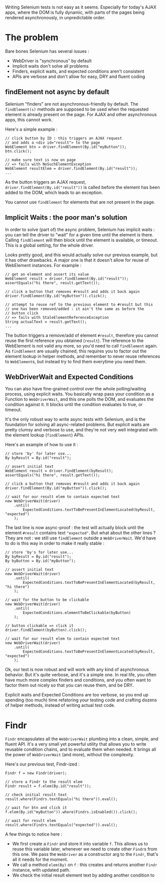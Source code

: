 

Writing Selenium tests is not easy as it seems. Especially for today's AJAX apps, where the DOM is fully dynamic, with parts of the pages being rendered asynchronously, in unpredictable order. 

# The problem

Bare bones Selenium has several issues :

- WebDriver is "synchronous" by default
- Implicit waits don't solve all problems
- Finders, explicit waits, and expected conditions aren't consistent
- APIs are verbose and don't allow for easy, DRY and fluent coding

## findElement not async by default

Selenium "finders" are not asynchronous-friendly by default. The `findElement(s)` methods are supposed to be used when the requested element is already present on the page. For AJAX and other asynchronous apps, this cannot work.

Here's a simple example :

	// click button by ID : this triggers an AJAX request 
	// and adds a <div id="result"> to the page
	WebElement btn = driver.findElement(By.id("myButton"));
	btn.click();

	// make sure text is now on page 
	// => fails with NoSuchElementException
	WebElement resultElem = driver.findElement(By.id("result"));
	...

As the button triggers an AJAX request, `driver.findElement(By.id("result"))` is called before the element has been added to the DOM, which leads to an exception. 

You cannot use `findElement` for elements that are not present in the page. 

## Implicit Waits : the poor man's solution

In order to solve (part of) the async problem, Selenium has implicit waits : you can tell the driver to "wait" for a given time until the element is there. Calling `findElement` will then block until the element is available, or timeout. This is a global setting, for the whole driver.

Looks pretty good, and this would actually solve our previous example, but it has other drawbacks. A major one is that it doesn't allow for reuse of WebElement instances. For example :

	// get an element and assert its value
	WebElement result = driver.findElement(By.id("result"));
	assertEquals("hi there", result.getText());
	
	// click a button that removes #result and adds it back again
	driver.findElement(By.id("myButton")).click();
	
	// attempt to reuse ref to the previous element to #result but this 
	// one has been removed/added : it ain't the same as before the
	// button click 	
	// => fails with StaleElementReferenceException
	String actualText = result.getText(); 
	...
		
The button triggers a remove/add of element `#result`, therefore you cannot reuse the first reference you obtained (`result`). The reference to the WebElement is not valid any more, so you'd need to call `findElement` again. As `findElement` are usually chained, this requires you to factor out the element lookup in helper methods, and remember to never reuse references to `WebElement`s, but instead try to find them everytime you need them.

## WebDriverWait and Expected Conditions

You can also have fine-grained control over the whole polling/waiting process, using explicit waits. You basically wrap pass your condition as a Function to `WebDriverWait`, and this one polls the DOM, and evaluates the condition against it. It blocks until the condition evaluates to true, or timeout. 

It's the only robust way to write async tests with Selenium, and is the foundation for solving all async-related problems. But explicit waits are pretty clumsy and verbose to use, and they're not very well integrated with the element lookup (`findElement`) APIs. 

Here's an example of how to use it :

	// store 'by' for later use...
	By byResult = By.id("result");
	
	// assert initial text
	WebElement result = driver.findElement(byResult);
	assertEquals("hi there", result.getText());
	
	// click a button that removes #result and adds it back again
	driver.findElement(By.id("myButton")).click();
	
	// wait for our result elem to contain expected text
    new WebDriverWait(driver)
        .until(
        	ExpectedConditions.textToBePresentInElementLocated(byResult, "expected")
        );

The last line is now async-proof : the test will actually block until the element `#result` contains text `"expected"`. But what about the other lines ? They are not : we still use `findElement` outside a `WebDriverWait`. We'd have to do is this way in order to make it really stable :

	// store 'by's for later use...
	By byResult = By.id("result");
	By byButton = By.id("myButton");
	
	// assert initial text
    new WebDriverWait(driver)
        .until(
        	ExpectedConditions.textToBePresentInElementLocated(byResult, "hi there")
        );
	
	// wait for the button to be clickable
    new WebDriverWait(driver)
        .until(
        	ExpectedConditions.elementToBeClickable(byButton)
        );
    
    // button clickable => click it
	driver.findElement(byButton).click();
	
	// wait for our result elem to contain expected text
    new WebDriverWait(driver)
        .until(
        	ExpectedConditions.textToBePresentInElementLocated(byResult, "expected")
        );

Ok, our test is now robust and will work with any kind of asynchronous behavior. But it's quite verbose, and it's a simple one. In real life, you often have much more complex finders and conditions, and you often want to factor them out nicely so that you can reuse them, and be DRY.

Explicit waits and Expected Conditions are too verbose, so you end up spending (too much) time refatoring your testing code and crafting dozens of helper methods, instead of writing actual test code.

# Findr

`Findr` encapsulates all the `WebDriverWait` plumbing into a clean, simple, and fluent API. It's a very small yet powerful utility that allows you to write reusable condition chains, and to evaluate them when needed. It brings all the power of `WebDriverWait` (and more), without the complexity.

Here's our previous test, Findr-ized :

	Findr f = new Findr(driver);
	
	// store a Findr to the result elem
	Findr result = f.elem(By.id("result"));
	
	// check initial result text
	result.where(Findrs.textEquals("hi there")).eval();
		
	// wait for btn and click it
	f.elem(By.id("myButton")).where(Findrs.isEnabled()).click();
	
	// wait for result elem
	result.where(Findrs.textEquals("expected")).eval();

A few things to notice here :

- We first create a `Findr` and store it into variable `f`. This allows us to reuse this variable later, whenever we need to create other `Findr`s from this one. We pass the `WebDriver` as a constructor arg to the `Findr`, that's all it needs for the moment.
- We call a method `elem(By)` on `f` : this creates and returns another `Findr` instance, with updated path.
- We check the initial result element text by adding another condition to 

	




